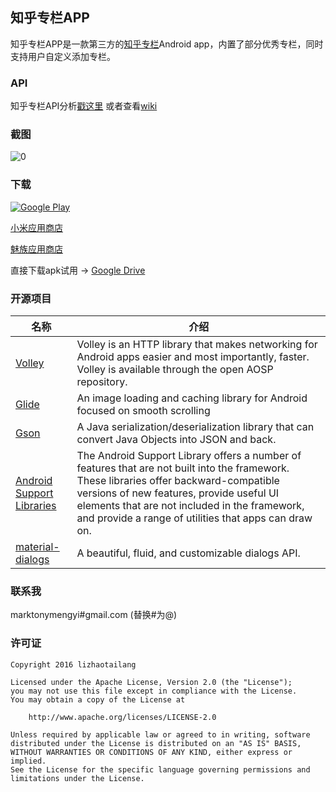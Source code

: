 ## 知乎专栏APP

知乎专栏APP是一款第三方的[知乎专栏](https://zhuanlan.zhihu.com/)Android app，内置了部分优秀专栏，同时支持用户自定义添加专栏。

### API
知乎专栏API分析[戳这里](http://marktony.github.io/2016/05/14/%E7%9F%A5%E4%B9%8E%E4%B8%93%E6%A0%8FAPI%E5%88%86%E6%9E%90/) 或者查看[wiki](https://github.com/marktony/zhuanlan/wiki)

### 截图
![0](https://github.com/marktony/zhuanlan/blob/master/screenshots/screenshot.png)

### 下载
[![Google Play](https://github.com/marktony/zhuanlan/blob/master/screenshots/google-play-badge.png)](https://play.google.com/store/apps/details?id=com.marktony.zhuanlan)

[小米应用商店](http://app.mi.com/details?id=com.marktony.zhuanlan)

[魅族应用商店](http://app.flyme.cn/apps/public/detail?package_name=com.marktony.zhuanlan)

直接下载apk试用 -> [Google Drive](https://drive.google.com/open?id=0B3yYs4KaSVg_MFNYaG9WZk9JenM)

### 开源项目
名称 | 介绍
-------- | ---------
[Volley](https://android.googlesource.com/platform/frameworks/volley/) | Volley is an HTTP library that makes networking for Android apps easier and most importantly, faster. Volley is available through the open AOSP repository.
[Glide](https://github.com/bumptech/glide) | An image loading and caching library for Android focused on smooth scrolling
[Gson](https://github.com/google/gson) | A Java serialization/deserialization library that can convert Java Objects into JSON and back.
[Android Support Libraries](https://developer.android.com/topic/libraries/support-library/index.html) | The Android Support Library offers a number of features that are not built into the framework. These libraries offer backward-compatible versions of new features, provide useful UI elements that are not included in the framework, and provide a range of utilities that apps can draw on.
[material-dialogs](https://github.com/afollestad/material-dialogs) | A beautiful, fluid, and customizable dialogs API.

### 联系我
marktonymengyi#gmail.com (替换#为@)

### 许可证
```
Copyright 2016 lizhaotailang

Licensed under the Apache License, Version 2.0 (the "License");
you may not use this file except in compliance with the License.
You may obtain a copy of the License at

    http://www.apache.org/licenses/LICENSE-2.0

Unless required by applicable law or agreed to in writing, software
distributed under the License is distributed on an "AS IS" BASIS,
WITHOUT WARRANTIES OR CONDITIONS OF ANY KIND, either express or implied.
See the License for the specific language governing permissions and
limitations under the License.
```
